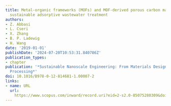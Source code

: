 ```yaml
---
title: Metal-organic frameworks (MOFs) and MOF-derived porous carbon materials for
  sustainable adsorptive wastewater treatment
authors:
- Z. Abbasi
- L. Cseri
- X. Zhang
- B. P. Ladewig
- H. Wang
date: '2019-01-01'
publishDate: '2024-07-20T10:53:31.840786Z'
publication_types:
- chapter
publication: '*Sustainable Nanoscale Engineering: From Materials Design to Chemical
  Processing*'
doi: 10.1016/B978-0-12-814681-1.00007-2
links:
- name: URL
  url: 
    https://www.scopus.com/inward/record.uri?eid=2-s2.0-85075280309&doi=10.1016%2fB978-0-12-814681-1.00007-2&partnerID=40&md5=cfb1264752ca98c2ad6c80e11adde0dd
---
```

